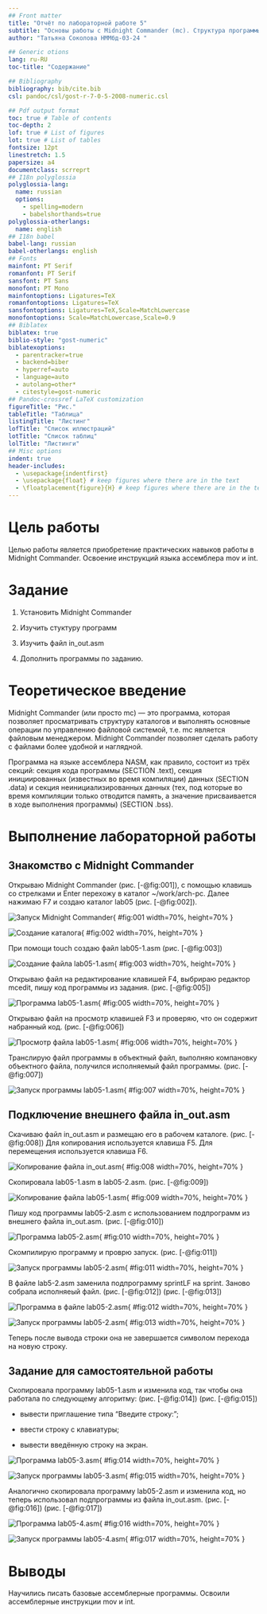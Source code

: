 ```yaml
---
## Front matter
title: "Отчёт по лабораторной работе 5"
subtitle: "Основы работы с Midnight Commander (mc). Структура программы на языке ассемблера NASM."
author: "Татьяна Соколова НММбд-03-24 "

## Generic otions
lang: ru-RU
toc-title: "Содержание"

## Bibliography
bibliography: bib/cite.bib
csl: pandoc/csl/gost-r-7-0-5-2008-numeric.csl

## Pdf output format
toc: true # Table of contents
toc-depth: 2
lof: true # List of figures
lot: true # List of tables
fontsize: 12pt
linestretch: 1.5
papersize: a4
documentclass: scrreprt
## I18n polyglossia
polyglossia-lang:
  name: russian
  options:
	- spelling=modern
	- babelshorthands=true
polyglossia-otherlangs:
  name: english
## I18n babel
babel-lang: russian
babel-otherlangs: english
## Fonts
mainfont: PT Serif
romanfont: PT Serif
sansfont: PT Sans
monofont: PT Mono
mainfontoptions: Ligatures=TeX
romanfontoptions: Ligatures=TeX
sansfontoptions: Ligatures=TeX,Scale=MatchLowercase
monofontoptions: Scale=MatchLowercase,Scale=0.9
## Biblatex
biblatex: true
biblio-style: "gost-numeric"
biblatexoptions:
  - parentracker=true
  - backend=biber
  - hyperref=auto
  - language=auto
  - autolang=other*
  - citestyle=gost-numeric
## Pandoc-crossref LaTeX customization
figureTitle: "Рис."
tableTitle: "Таблица"
listingTitle: "Листинг"
lofTitle: "Список иллюстраций"
lotTitle: "Список таблиц"
lolTitle: "Листинги"
## Misc options
indent: true
header-includes:
  - \usepackage{indentfirst}
  - \usepackage{float} # keep figures where there are in the text
  - \floatplacement{figure}{H} # keep figures where there are in the text
---
```


# Цель работы

Целью работы является приобретение практических навыков работы в Midnight Commander. 
Освоение инструкций языка ассемблера mov и int.

# Задание

1. Установить Midnight Commander

2. Изучить стуктуру программ

3. Изучить файл in_out.asm

4. Дополнить программы по заданию.

# Теоретическое введение

Midnight Commander (или просто mc) — это программа, которая позволяет просматривать
структуру каталогов и выполнять основные операции по управлению файловой системой,
т.е. mc является файловым менеджером. Midnight Commander позволяет сделать работу с
файлами более удобной и наглядной.

Программа на языке ассемблера NASM, как правило, состоит из трёх секций: секция кода
программы (SECTION .text), секция инициированных (известных во время компиляции)
данных (SECTION .data) и секция неинициализированных данных (тех, под которые во
время компиляции только отводится память, а значение присваивается в ходе выполнения
программы) (SECTION .bss).

# Выполнение лабораторной работы

## Знакомство с Midnight Commander

Открываю Midnight Commander (рис. [-@fig:001]), с помощью клавишь со стрелками и Enter перехожу в каталог ~/work/arch-pc.
Далее нажимаю F7 и создаю каталог lab05 (рис. [-@fig:002]).

![Запуск Midnight Commander](image/01.png){ #fig:001 width=70%, height=70% }

![Создание каталога](image/02.png){ #fig:002 width=70%, height=70% }

При помощи touch создаю файл lab05-1.asm (рис. [-@fig:003])

![Создание файла lab05-1.asm](image/03.png){ #fig:003 width=70%, height=70% }

Открываю файл на редактирование клавишей F4, выбрираю редактор mcedit, пишу код программы из задания. (рис. [-@fig:005])

![Программа lab05-1.asm](image/05.png){ #fig:005 width=70%, height=70% }

Открываю файл на просмотр клавишей F3 и проверяю, что он содержит набранный код. (рис. [-@fig:006])

![Просмотр файла lab05-1.asm](image/06.png){ #fig:006 width=70%, height=70% }

Транслирую файл программы в объектный файл, выполняю компановку объектного файла, получился исполняемый файл программы. (рис. [-@fig:007])

![Запуск программы lab05-1.asm](image/07.png){ #fig:007 width=70%, height=70% }

## Подключение внешнего файла in_out.asm

Скачиваю файл in_out.asm и размещаю его в рабочем каталоге. (рис. [-@fig:008])
Для копирования используется клавиша F5.
Для перемещения используется клавиша F6.

![Копирование файла in_out.asm](image/08.png){ #fig:008 width=70%, height=70% }

Скопировала lab05-1.asm в lab05-2.asm. (рис. [-@fig:009])

![Копирование файла lab05-1.asm](image/09.png){ #fig:009 width=70%, height=70% }

Пишу код программы lab05-2.asm с использованием подпрограмм из
внешнего файла in_out.asm. (рис. [-@fig:010])

![Программа lab05-2.asm](image/10.png){ #fig:010 width=70%, height=70% }

Скомпилирую программу и проврю запуск. (рис. [-@fig:011])

![Запуск программы lab05-2.asm](image/11.png){ #fig:011 width=70%, height=70% }

В файле lab5-2.asm заменила подпрограмму sprintLF на sprint. 
Заново собрала исполняеый файл. (рис. [-@fig:012]) (рис. [-@fig:013])

![Программа в файле lab05-2.asm](image/12.png){ #fig:012 width=70%, height=70% }

![Запуск программы lab05-2.asm](image/13.png){ #fig:013 width=70%, height=70% }

Теперь после вывода строки она не завершается символом перехода на новую строку.

##  Задание для самостоятельной работы

Скопировала программу lab05-1.asm и изменила код, так чтобы она работала по следующему алгоритму:
(рис. [-@fig:014]) (рис. [-@fig:015])

* вывести приглашение типа “Введите строку:”;

* ввести строку с клавиатуры;

* вывести введённую строку на экран.

![Программа lab05-3.asm](image/14.png){ #fig:014 width=70%, height=70% }

![Запуск программы lab05-3.asm](image/15.png){ #fig:015 width=70%, height=70% }

Аналогично скопировала программу lab05-2.asm и изменила код, но теперь использовал подпрограммы из файла in_out.asm.
(рис. [-@fig:016]) (рис. [-@fig:017])

![Программа lab05-4.asm](image/16.png){ #fig:016 width=70%, height=70% }

![Запуск программы lab05-4.asm](image/17.png){ #fig:017 width=70%, height=70% }

# Выводы

Научились писать базовые ассемблерные программы. Освоили ассемблерные инструкции mov и int.